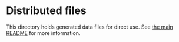 # Distributed files

This directory holds generated data files for direct use.  See [the main README](../README.md#distributed-files) for more information.
